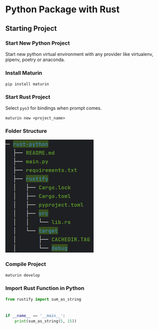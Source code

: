 # Python Package with Rust

## Starting Project

### Start New Python Project

Start new python virtual environment with any provider like virtualenv, pipenv, poetry or anaconda.

### Install Maturin

```shell
pip install maturin
```

### Start Rust Project

Select `pyo3` for bindings when prompt comes.

```shell
maturin new <project_name>
```

### Folder Structure

![Folder Structure](docs/img01.png)

### Compile Project

```shell
maturin develop
```

### Import Rust Function in Python

```python
from rustify import sum_as_string


if __name__ == '__main__':
    print(sum_as_string(5, 15))
```
